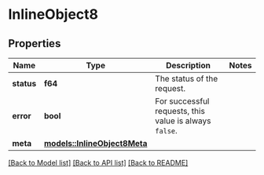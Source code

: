 # InlineObject8

## Properties

Name | Type | Description | Notes
------------ | ------------- | ------------- | -------------
**status** | **f64** | The status of the request. | 
**error** | **bool** | For successful requests, this value is always `false`. | 
**meta** | [**models::InlineObject8Meta**](inline_object_8_meta.md) |  | 

[[Back to Model list]](../README.md#documentation-for-models) [[Back to API list]](../README.md#documentation-for-api-endpoints) [[Back to README]](../README.md)


